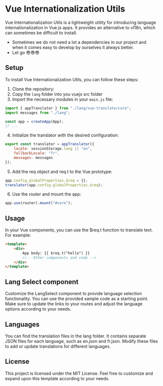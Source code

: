 # Vue Internationalization Utils

Vue Internationalization Utils is a lightweight utility for introducing language internationalization in Vue.js apps. It provides an alternative to vI18n, which can sometimes be difficult to install.

* Sometimes we do not need a lot a dependencies in our project and when it comes easy to develop by ourselves it always better.
* Let go 😎😎😎

## Setup

To install Vue Internationalization Utils, you can follow these steps:

1. Clone the repository:
2. Copy the `lang` folder into you vuejs src folder
3. Import the necessary modules in your `main.js` file:
```javascript
import { appTranslator } from "./lang/vue-translate/core";
import messages from "./lang";

const app = createApp(App);
// ...
```

4. Initialize the translator with the desired configuration:
```javascript
export const translator = appTranslator({
    locale: sessionStorage.lang || "en",
    fallbackLocale: "fr",
    messages: messages
});

```
5. Add the req object and req.t to the Vue prototype:
```javascript
app.config.globalProperties.$req = {};
translator(app.config.globalProperties.$req);
```

6. Use the router and mount the app:
```javascript
app.use(router).mount("#core");
```

## Usage
In your Vue components, you can use the $req.t function to translate text. For example:
```html
<template>
    <div>
        App body: {{ $req.t("hello") }}
        <!-- Other components and code -->
    </div>
</template>

```

## Lang Select component
Customize the LangSelect component to provide language selection functionality. You can use the provided sample code as a starting point. Make sure to update the links to your routes and adjust the language options according to your needs.

## Languages
You can find the translation files in the lang folder. It contains separate JSON files for each language, such as en.json and fr.json. Modify these files to add or update translations for different languages.

## License
This project is licensed under the MIT License. Feel free to customize and expand upon this template according to your needs.
